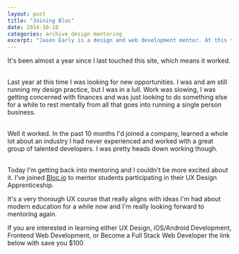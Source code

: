 ```yaml
---
layout: post
title: "Joining Bloc"
date: 2014-10-10
categories: archive design mentoring
excerpt: "Jason Early is a design and web development mentor. At this time he was working with Bloc but has since moved on to working with General Assembly."
---
```


It's been almost a year since I last touched this site, which means it worked.  
<br/>

Last year at this time I was looking for new opportunities. I was and am still running my design practice, but I was in a lull. Work was slowing, I was getting concerned with finances and was just looking to do something else for a while to rest mentally from all that goes into running a single person business.  
<br/>

Well it worked. In the past 10 months I'd joined a company, learned a whole lot about an industry I had never experienced and worked with a great group of talented developers. I was pretty heads down working though.  
<br/>

Today I'm getting back into mentoring and I couldn't be more excited about it. I've joined [Bloc.io](https://www.bloc.io/?ref_token=MjI4Njk2OQ "Bloc.io") to mentor students participating in their UX Design Apprenticeship.
<br/>

It's a very thorough UX course that really aligns with ideas I'm had about modern education for a while now and I'm really looking forward to mentoring again.
<br/>

If you are interested in learning either UX Design, iOS/Android Development, Frontend Web Development, or Become a Full Stack Web Developer the link below with save you \$100  
<br/>

<!-- [Join Bloc.io](https://www.bloc.io/?ref_token=MjI4Njk2OQ "Save $100 on your Bloc Apprenticeship") and save $100 on your Bloc Apprenticeship. -->
<br/>
